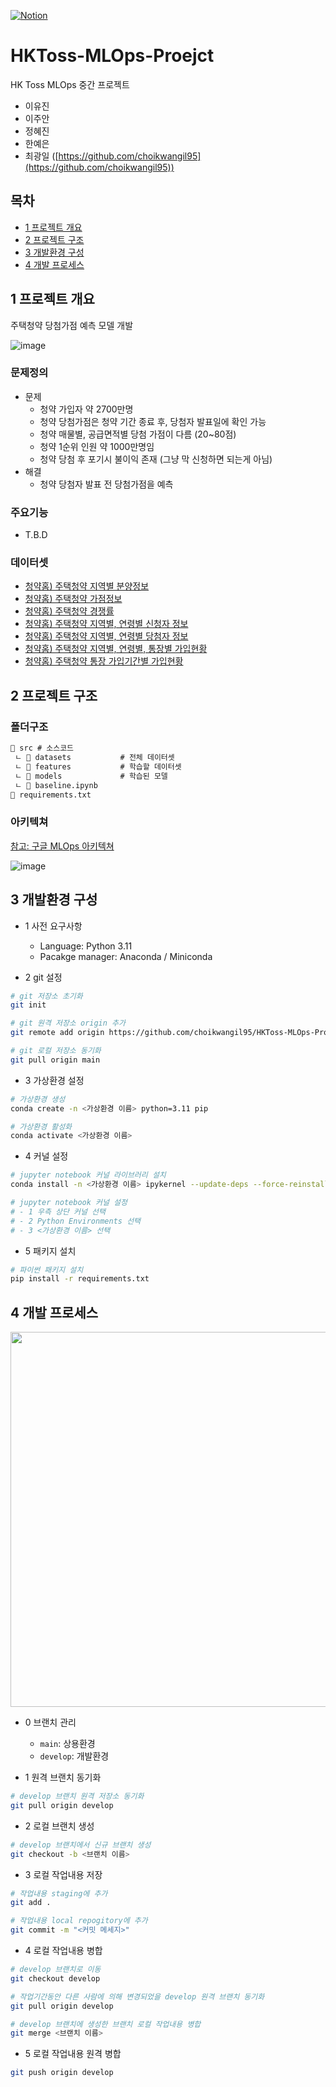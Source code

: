 [![Notion](https://img.shields.io/badge/Notion-%23000000.svg?style=for-the-badge&logo=notion&logoColor=white)](https://www.notion.so/1b159e9516ca802fafc0cf1d1e26aea4)

# HKToss-MLOps-Proejct
HK Toss MLOps 중간 프로젝트
- 이유진
- 이주안
- 정혜진
- 한예은
- 최광일 ([https://github.com/choikwangil95](https://github.com/choikwangil95))

## 목차
- [1 프로젝트 개요](#1-프로젝트-개요)
- [2 프로젝트 구조](#2-프로젝트-구조)
- [3 개발환경 구성](#3-개발환경-구성)
- [4 개발 프로세스](#4-개발-프로세스)

## 1 프로젝트 개요
주택청약 당첨가점 예측 모델 개발

![image](https://github.com/user-attachments/assets/6ad59110-0be8-4077-9479-3cbd20262a55)

### 문제정의
- 문제
  - 청약 가입자 약 2700만명
  - 청약 당첨가점은 청약 기간 종료 후, 당첨자 발표일에 확인 가능
  - 청약 매물별, 공급면적별 당첨 가점이 다름 (20~80점)
  - 청약 1순위 인원 약 1000만명임
  - 청약 당첨 후 포기시 불이익 존재 (그냥 막 신청하면 되는게 아님)
- 해결
  - 청약 당첨자 발표 전 당첨가점을 예측

### 주요기능
- T.B.D

### 데이터셋
- [청약홈) 주택청약 지역별 분양정보](https://www.data.go.kr/data/15101046/fileData.do#/tab-layer-file)
- [청약홈) 주택청약 가점정보](https://www.data.go.kr/data/15126242/fileData.do)
- [청약홈) 주택청약 경쟁률](https://www.data.go.kr/data/15101048/fileData.do)
- [청약홈) 주택청약 지역별, 연령별 신청자 정보](https://www.data.go.kr/data/15110975/fileData.do)
- [청약홈) 주택청약 지역별, 연령별 당첨자 정보](https://www.data.go.kr/data/15110976/fileData.do)
- [청약홈) 주택청약 지역별, 연령별, 통장별 가입현황](https://www.data.go.kr/data/15088657/fileData.do)
- [청약홈) 주택청약 통장 가입기간별 가입현황](https://www.data.go.kr/data/15088656/fileData.do)

## 2 프로젝트 구조
### 폴더구조
```markdown
📁 src # 소스코드
 ㄴ 📁 datasets           # 전체 데이터셋
 ㄴ 📁 features           # 학습할 데이터셋
 ㄴ 📁 models             # 학습된 모델
 ㄴ 📄 baseline.ipynb
📄 requirements.txt
```

### 아키텍쳐

[참고: 구글 MLOps 아키텍쳐](https://cloud.google.com/architecture/mlops-continuous-delivery-and-automation-pipelines-in-machine-learning?hl=ko#mlops_level_0_manual_process)

![image](https://github.com/user-attachments/assets/e8b38089-6776-4a21-8bb4-51cc1eaa441a)


## 3 개발환경 구성
- 1 사전 요구사항
  - Language: Python 3.11
  - Pacakge manager: Anaconda / Miniconda

- 2 git 설정

```bash
# git 저장소 초기화
git init

# git 원격 저장소 origin 추가
git remote add origin https://github.com/choikwangil95/HKToss-MLOps-Proejct.git

# git 로컬 저장소 동기화
git pull origin main
```

- 3 가상환경 설정
```bash
# 가상환경 생성
conda create -n <가상환경 이름> python=3.11 pip

# 가상환경 활성화
conda activate <가상환경 이름>
```

- 4 커널 설정
```bash
# jupyter notebook 커널 라이브러리 설치
conda install -n <가상환경 이름> ipykernel --update-deps --force-reinstall

# jupyter notebook 커널 설정
# - 1 우측 상단 커널 선택
# - 2 Python Environments 선택
# - 3 <가상환경 이름> 선택
```

- 5 패키지 설치
```bash
# 파이썬 패키지 설치
pip install -r requirements.txt
```

## 4 개발 프로세스

<img src="https://github.com/user-attachments/assets/ce06d476-6f07-4209-bf8e-3739d2801e9b" width="600px"/>

- 0 브랜치 관리
  - `main`: 상용환경
  - `develop`: 개발환경

- 1 원격 브랜치 동기화
```bash
# develop 브랜치 원격 저장소 동기화
git pull origin develop
```
- 2 로컬 브랜치 생성
```bash
# develop 브랜치에서 신규 브랜치 생성
git checkout -b <브랜치 이름>
```
- 3 로컬 작업내용 저장
```bash
# 작업내용 staging에 추가
git add .

# 작업내용 local repogitory에 추가
git commit -m "<커밋 메세지>"
```
- 4 로컬 작업내용 병합
```bash
# develop 브랜치로 이동
git checkout develop

# 작업기간동안 다른 사람에 의해 변경되었을 develop 원격 브랜치 동기화
git pull origin develop

# develop 브랜치에 생성한 브랜치 로컬 작업내용 병합
git merge <브랜치 이름>
```
- 5 로컬 작업내용 원격 병합
```bash
git push origin develop
```

